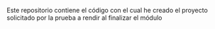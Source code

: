 Este repositorio contiene el código con el cual he creado el proyecto solicitado por la prueba a rendir al finalizar el módulo
